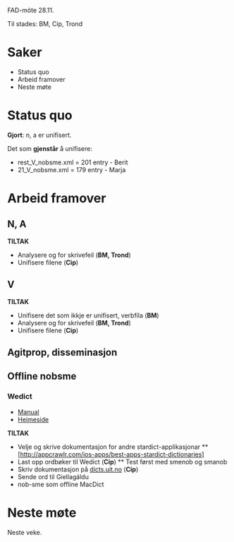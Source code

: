 





FAD-möte 28.11.


Til stades: BM, Cip, Trond


# Saker


* Status quo
* Arbeid framover
* Neste møte


# Status quo


**Gjort**: n, a er unifisert.




Det som **gjenstår** å unifisere:


* rest_V_nobsme.xml = 201 entry - Berit
* 21_V_nobsme.xml = 179 entry - Marja




# Arbeid framover




##  N, A


**TILTAK**
* Analysere <re> og <xt> for skrivefeil (**BM, Trond**)
* Unifisere filene (**Cip**)


## V


**TILTAK**
* Unifisere det som ikkje er unifisert, verbfila (**BM**)
* Analysere <re> og <xt> for skrivefeil (**BM, Trond**)
* Unifisere filene (**Cip**)




## Agitprop, disseminasjon


## Offline nobsme


### Wedict


* [Manual](http://app.weiphone.com/wedict/wedictpromanual.pdf)
* [Heimeside](http://app.weiphone.com/wedict/)


**TILTAK**


* Velje og skrive dokumentasjon for andre stardict-applikasjonar
** [http://appcrawlr.com/ios-apps/best-apps-stardict-dictionaries]
* Last opp ordbøker til Wedict  (**Cip**)
** Test først med smenob og smanob
* Skriv dokumentasjon på [dicts.uit.no](http://dicts.uit.no) (**Cip**)
* Sende ord til Giellagáldu
* nob-sme som offline MacDict 




# Neste møte


Neste veke.


